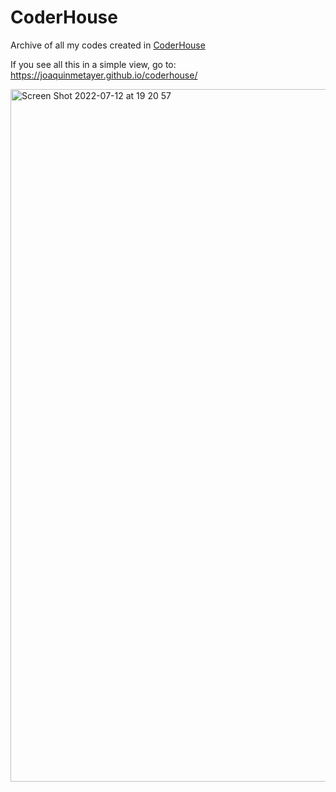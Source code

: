 # CoderHouse

Archive of all my codes created in <a href="https://www.coderhouse.com/">CoderHouse</a>

If you see all this in a simple view, go to: https://joaquinmetayer.github.io/coderhouse/

<img width="1108" alt="Screen Shot 2022-07-12 at 19 20 57" src="https://user-images.githubusercontent.com/83543601/178605621-acd897b6-3abd-4ed4-927b-6333ba136b9f.png">
